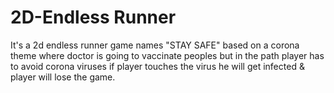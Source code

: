 # 2D-Endless Runner
 It's a 2d endless runner game names "STAY SAFE" based on a corona theme where doctor is going to vaccinate peoples but in the path player has to avoid corona viruses if player touches the virus he will get infected & player will lose the game.

